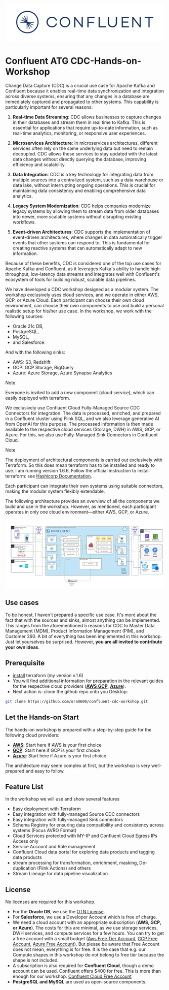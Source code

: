 ![image](img/confluent-logo-300-2.png)

# Confluent ATG CDC-Hands-on-Workshop

Change Data Capture (CDC) is a crucial use case for Apache Kafka and Confluent because it enables real-time data synchronization and integration across diverse systems, ensuring that any changes in a database are immediately captured and propagated to other systems. This capability is particularly important for several reasons:

1. **Real-time Data Streaming**: CDC allows businesses to capture changes in their databases and stream them in real time to Kafka. This is essential for applications that require up-to-date information, such as real-time analytics, monitoring, or responsive user experiences.

2. **Microservices Architecture**: In microservices architectures, different services often rely on the same underlying data but need to remain decoupled. CDC allows these services to stay updated with the latest data changes without directly querying the database, improving efficiency and scalability.

3. **Data Integration**: CDC is a key technology for integrating data from multiple sources into a centralized system, such as a data warehouse or data lake, without interrupting ongoing operations. This is crucial for maintaining data consistency and enabling comprehensive data analytics.

4. **Legacy System Modernization**: CDC helps companies modernize legacy systems by allowing them to stream data from older databases into newer, more scalable systems without disrupting existing workflows.

5. **Event-driven Architectures**: CDC supports the implementation of event-driven architectures, where changes in data automatically trigger events that other systems can respond to. This is fundamental for creating reactive systems that can automatically adapt to new information.

Because of these benefits, CDC is considered one of the top use cases for Apache Kafka and Confluent, as it leverages Kafka's ability to handle high-throughput, low-latency data streams and integrates well with Confluent's ecosystem of tools for building robust, scalable data pipelines.

We have developed a CDC workshop designed as a modular system. The workshop exclusively uses cloud services, and we operate in either AWS, GCP, or Azure Cloud. Each participant can choose their own cloud environment, can choose their own components to use and build a personal realistic setup for his/her use case. In the workshop, we work with the following sources:

* Oracle 21c DB,
* PostgreSQL,
* MySQL,
* and Salesforce.

And with the following sinks:

* AWS: S3, Redshift
* GCP: GCP Storage, BigQuery
* Azure: Azure Storage, Azure Synapse Analytics 

> [!NOTE]
> Everyone is invited to add a new component (cloud service), which can easily deployed with terraform.

We exclusively use Confluent Cloud Fully-Managed Source CDC Connectors for integration. The data is processed, enriched, and prepared in a Confluent cluster using Flink SQL, and we also leverage generative AI from OpenAI for this purpose. The processed information is then made available to the respective cloud services (Storage, DWH) in AWS, GCP, or Azure. For this, we also use Fully-Managed Sink Connectors in Confluent Cloud.

> [!NOTE]
> The deployment of architectural components is carried out exclusively with Terraform. So this does mean terraform has to be installed and ready to use. I am running version 1.6.6,
> Follow the official instruction to install terraform: see [Hashicorp Documentation](https://developer.hashicorp.com/terraform/install).

Each participant can integrate their own systems using suitable connectors, making the modular system flexibly extendable.

The following architecture provides an overview of all the components we build and use in the workshop. However, as mentioned, each participant operates in only one cloud environment—either AWS, GCP, or Azure.

![Workshop Architecture](img/CDC-Workshop-Architecture-ATG.png)

## Use cases

To be honest, I haven't prepared a specific use case. It's more about the fact that with the sources and sinks, almost anything can be implemented. This ranges from the aforementioned 5 reasons for CDC to Master Data Management (MDM), Product Information Management (PIM), and Customer 360. A bit of everything has been implemented in this workshop. Just let yourselves be surprised. 
However, **you are all invited to contribute your own ideas**.

## Prerequisite

* [install](https://developer.hashicorp.com/terraform/tutorials/aws-get-started/install-cli) terraform (my version v.1.6)
* You will find additional information for preparation in the relevant guides for the respective cloud providers ([**AWS**](terraform/aws/README.md),[**GCP**](terraform/gcp/README.md), [**Azure**](terraform/azure/README.md)).
* Next action is: clone the github repo onto you Desktop:

```bash
git clone https://github.com/ora0600/confluent-cdc-workshop.git
```

## Let the Hands-on Start

The hands-on workshop is prepared with a step-by-step guide for the following cloud providers:

* [**AWS**](terraform/aws/README.md): Start here if AWS is your first choice
* [**GCP**](terraform/gcp/README.md): Start here if GCP is your first choice
* [**Azure**](terraform/azure/README.md): Start here if Azure is your first choice

The architecture may seem complex at first, but the workshop is very well-prepared and easy to follow.

## Feature List

In the workshop we will use and show several features

* Easy deployment with Terraform  
* Easy integration with fully-managed Source CDC connectors
* Easy integration with fully-managed Sink connectors
* Schema Registry for ensuring data compatibility and consistency across systems (Focus AVRO Format)
* Cloud Services protected with MY-IP and Confluent Cloud Egress IPs Access only
* Service Account and Role management
* Confluent Cloud data portal for exploring data products and tagging data products
* stream processing for transformation, enrichment, masking, De-duplication (Flink Actions) and others
* Stream Lineage for data pipeline visualization

## License

No licenses are required for this workshop.

* For the **Oracle DB**, we use the [OTN License](https://www.oracle.com/downloads/licenses/standard-license.html).
* For **Salesforce**, we use a Developer Account which is free of charge.
* We need a cloud account with an appropriate subscription (**AWS, GCP, or Azure**). The costs for this are minimal, as we use storage services, DWH services, and compute services for a few hours. You can try to get a free account with a small budget ([Aws Free Tier Account](https://aws.amazon.com/free/), [GCP Free Account](https://cloud.google.com/free/), [Azure Free Account](https://azure.microsoft.com/en-us/pricing/purchase-options/azure-account?icid=azurefreeaccount)). But please be aware that Free Account does not mean, everything is for free. It is the case that e.g. our Compute shapes in this workshop do not belong to free tier because the shape is not included.
* A subscription is also required for **Confluent Cloud**, though a demo account can be used. Confluent offers $400 for free. This is more than enough for our workshop. [Confluent Cloud Free Account](https://www.confluent.io/confluent-cloud/tryfree/)
* **PostgreSQL and MySQL** are used as open-source components.